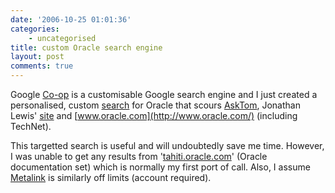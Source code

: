 ```yaml
---
date: '2006-10-25 01:01:36'
categories:
    - uncategorised
title: custom Oracle search engine
layout: post
comments: true
---
```

Google [Co-op](http://www.google.com/coop/) is a customisable Google
search engine and I just created a personalised, custom
[search](http://www.google.com/coop/cse?cx=012976428869982644131:gyw-d0vkp10)
for Oracle that scours [AskTom](http://asktom.oracle.com), Jonathan
Lewis' [site](http://www.jlcomp.demon.co.uk/) and
[www.oracle.com](http://www.oracle.com/) (including TechNet).

This targetted search is useful and will undoubtedly save me time.
However, I was unable to get any results from
'[tahiti.oracle.com](http://tahiti.oracle.com/)' (Oracle documentation
set) which is normally my first port of call. Also, I assume
[Metalink](http://metalink.oracle.com/) is similarly off limits (account
required).
